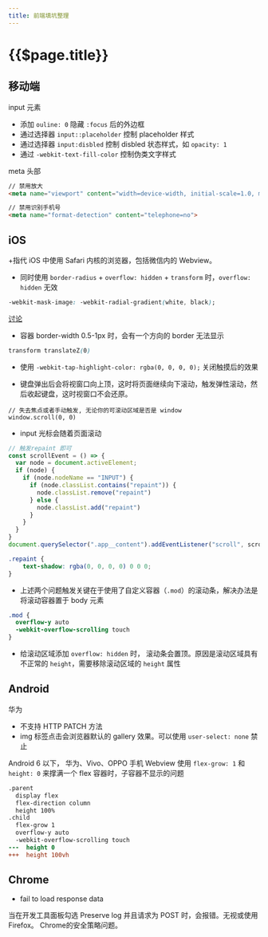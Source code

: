 ```yaml
---
title: 前端填坑整理
---
```


# {{$page.title}}

## 移动端

input 元素

+ 添加 `ouline: 0` 隐藏 `:focus` 后的外边框
+ 通过选择器 `input::placeholder` 控制 placeholder 样式
+ 通过选择器 `input:disbled` 控制 disbled 状态样式，如 `opacity: 1`
+ 通过 `-webkit-text-fill-color` 控制伪类文字样式

meta 头部

```html
// 禁用放大
<meta name="viewport" content="width=device-width, initial-scale=1.0, maximum-scale=1.0, user-scalable=yes">

// 禁用识别手机号
<meta name="format-detection" content="telephone=no">
```

## iOS 

+指代 iOS 中使用 Safari 内核的浏览器，包括微信内的 Webview。

+ 同时使用 `border-radius` + `overflow: hidden` + `transform` 时，`overflow: hidden` 无效

```css
-webkit-mask-image: -webkit-radial-gradient(white, black);
```

[讨论](https://gist.github.com/ayamflow/b602ab436ac9f05660d9c15190f4fd7b)

+ 容器 border-width 0.5-1px 时，会有一个方向的 border 无法显示

```css
transform translateZ(0)
```

+ 使用 `-webkit-tap-highlight-color: rgba(0, 0, 0, 0);` 关闭触摸后的效果

+ 键盘弹出后会将视窗口向上顶，这时将页面继续向下滚动，触发弹性滚动，然后收起键盘，这时视窗口不会还原。

```
// 失去焦点或者手动触发, 无论你的可滚动区域是否是 window
window.scroll(0, 0)
```

+ input 光标会随着页面滚动

```js
// 触发repaint 即可
const scrollEvent = () => {
  var node = document.activeElement;
  if (node) {
    if (node.nodeName == "INPUT") {
      if (node.classList.contains("repaint")) {
        node.classList.remove("repaint")
      } else {
        node.classList.add("repaint")
      }
    }
  }
}
document.querySelector(".app__content").addEventListener("scroll", scrollEvent)
```

```css
.repaint {
    text-shadow: rgba(0, 0, 0, 0) 0 0 0;
}
```

+ 上述两个问题触发关键在于使用了自定义容器（`.mod`）的滚动条，解决办法是将滚动容器置于 body 元素

```css
.mod {
  overflow-y auto
  -webkit-overflow-scrolling touch
}
```

+ 给滚动区域添加 `overflow: hidden` 时， 滚动条会置顶。原因是滚动区域具有不正常的 `height`，需要移除滚动区域的 `height` 属性

## Android

华为

+ 不支持 HTTP PATCH 方法
+ img 标签点击会浏览器默认的 gallery 效果。可以使用 `user-select: none` 禁止

Android 6 以下， 华为、Vivo、OPPO 手机 Webview 使用 `flex-grow: 1` 和 `height: 0` 来撑满一个 flex 容器时，子容器不显示的问题

```patch
.parent
  display flex
  flex-direction column
  height 100%
.child
  flex-grow 1
  overflow-y auto
  -webkit-overflow-scrolling touch
---  height 0
+++  height 100vh
```

## Chrome

+ fail to load response data

当在开发工具面板勾选 Preserve log 并且请求为 POST 时，会报错。无视或使用 Firefox。 Chrome的安全策略问题。